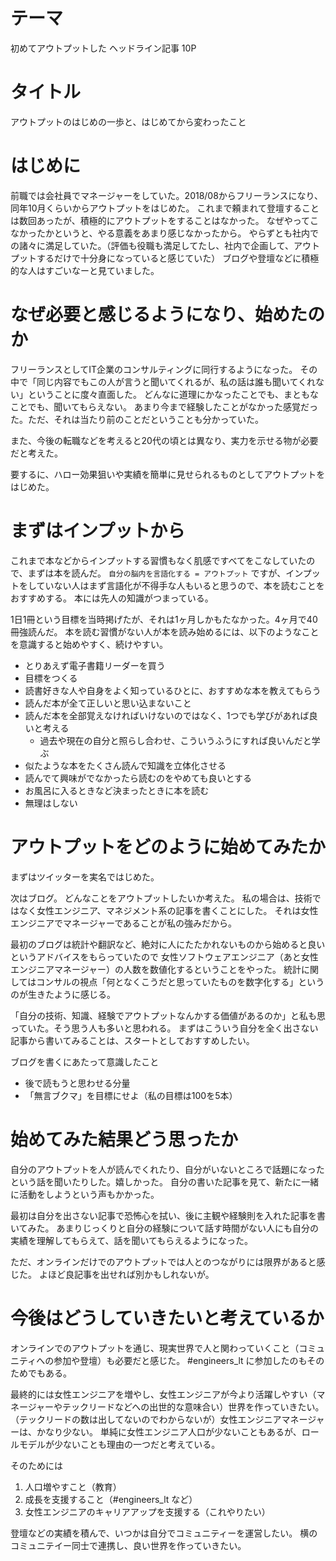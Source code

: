 # テーマ

初めてアウトプットした 
ヘッドライン記事 10P

# タイトル

アウトプットのはじめの一歩と、はじめてから変わったこと

# はじめに

前職では会社員でマネージャーをしていた。2018/08からフリーランスになり、同年10月くらいからアウトプットをはじめた。
これまで頼まれて登壇することは数回あったが、積極的にアウトプットをすることはなかった。
なぜやってこなかったかというと、やる意義をあまり感じなかったから。
やらずとも社内での諸々に満足していた。（評価も役職も満足してたし、社内で企画して、アウトプットするだけで十分身になっていると感じていた）
ブログや登壇などに積極的な人はすごいなーと見ていました。

# なぜ必要と感じるようになり、始めたのか

フリーランスとしてIT企業のコンサルティングに同行するようになった。
その中で「同じ内容でもこの人が言うと聞いてくれるが、私の話は誰も聞いてくれない」ということに度々直面した。
どんなに道理にかなったことでも、まともなことでも、聞いてもらえない。
あまり今まで経験したことがなかった感覚だった。ただ、それは当たり前のことだということも分かっていた。

また、今後の転職などを考えると20代の頃とは異なり、実力を示せる物が必要だと考えた。

要するに、ハロー効果狙いや実績を簡単に見せられるものとしてアウトプットをはじめた。

# まずはインプットから

これまで本などからインプットする習慣もなく肌感ですべてをこなしていたので、まずは本を読んだ。
`自分の脳内を言語化する = アウトプット` ですが、インプットをしていない人はまず言語化が不得手な人もいると思うので、本を読むことをおすすめする。
本には先人の知識がつまっている。

1日1冊という目標を当時掲げたが、それは1ヶ月しかもたなかった。4ヶ月で40冊強読んだ。
本を読む習慣がない人が本を読み始めるには、以下のようなことを意識すると始めやすく、続けやすい。

- とりあえず電子書籍リーダーを買う
- 目標をつくる
- 読書好きな人や自身をよく知っているひとに、おすすめな本を教えてもらう
- 読んだ本が全て正しいと思い込まないこと
- 読んだ本を全部覚えなければいけないのではなく、1つでも学びがあれば良いと考える
    - 過去や現在の自分と照らし合わせ、こういうふうにすれば良いんだと学ぶ
- 似たような本をたくさん読んで知識を立体化させる
- 読んでて興味がでなかったら読むのをやめても良いとする
- お風呂に入るときなど決まったときに本を読む
- 無理はしない

# アウトプットをどのように始めてみたか

まずはツイッターを実名ではじめた。


次はブログ。
どんなことをアウトプットしたいか考えた。
私の場合は、技術ではなく女性エンジニア、マネジメント系の記事を書くことにした。
それは女性エンジニアでマネージャーであることが私の強みだから。

最初のブログは統計や翻訳など、絶対に人にたたかれないものから始めると良いというアドバイスをもらっていたので
女性ソフトウェアエンジニア（あと女性エンジニアマネージャー）の人数を数値化するということをやった。
統計に関してはコンサルの視点「何となくこうだと思っていたものを数字化する」というのが生きたように感じる。

「自分の技術、知識、経験でアウトプットなんかする価値があるのか」と私も思っていた。そう思う人も多いと思われる。
まずはこういう自分を全く出さない記事から書いてみることは、スタートとしておすすめしたい。


ブログを書くにあたって意識したこと

- 後で読もうと思わせる分量
- 「無言ブクマ」を目標にせよ（私の目標は100を5本）

# 始めてみた結果どう思ったか

自分のアウトプットを人が読んでくれたり、自分がいないところで話題になったという話を聞いたりした。嬉しかった。
自分の書いた記事を見て、新たに一緒に活動をしようという声もかかった。

最初は自分を出さない記事で恐怖心を拭い、後に主観や経験則を入れた記事を書いてみた。
あまりじっくりと自分の経験について話す時間がない人にも自分の実績を理解してもらえて、話を聞いてもらえるようになった。

ただ、オンラインだけでのアウトプットでは人とのつながりには限界があると感じた。
よほど良記事を出せれば別かもしれないが。

# 今後はどうしていきたいと考えているか

オンラインでのアウトプットを通じ、現実世界で人と関わっていくこと（コミュニティへの参加や登壇）も必要だと感じた。
#engineers_lt に参加したのもそのためでもある。

最終的には女性エンジニアを増やし、女性エンジニアが今より活躍しやすい（マネージャーやテックリードなどへの出世的な意味合い）世界を作っていきたい。
（テックリードの数は出してないのでわからないが）女性エンジニアマネージャーは、かなり少ない。
単純に女性エンジニア人口が少ないこともあるが、ロールモデルが少ないことも理由の一つだと考えている。

そのためには
1. 人口増やすこと（教育）
2. 成長を支援すること（#engineers_lt など）
3. 女性エンジニアのキャリアアップを支援する（これやりたい）

登壇などの実績を積んで、いつかは自分でコミュニティーを運営したい。
横のコミュニテイー同士で連携し、良い世界を作っていきたい。
